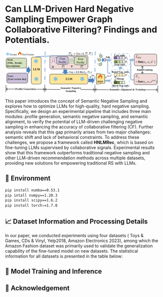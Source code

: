 # Can LLM-Driven Hard Negative Sampling Empower Graph Collaborative Filtering? Findings and Potentials.

<p align="center">
<img src="Model_Pipeline.jpg" alt="RLMRec" />
</p>

This paper introduces the concept of Semantic Negative Sampling and explores how to optimize LLMs for 
high-quality, hard negative sampling. Specifically, we design an experimental pipeline that includes 
three main modules: profile generation, semantic negative sampling, and semantic alignment, to verify 
the potential of LLM-driven challenging negative sampling in enhancing the accuracy of collaborative 
filtering (CF). Further analysis reveals that this gap primarily arises from two major challenges: 
semantic shift and lack of behavioral constraints. To address these challenges, we propose a framework
called **HNLMRec**, which is based on fine-tuning LLMs supervised by collaborative signals.
Experimental results show that this framework outperforms traditional negative sampling and other
LLM-driven recommendation methods across multiple datasets, providing new solutions for empowering 
traditional RS with LLMs.

## 📝 Environment
```bash
pip install numba==0.53.1
pip intall numpy==1.20.3
pip install scipy==1.6.2
pip install torch>=1.7.0
```

## 📈 Dataset Information and Processing Details
In our paper, we conducted experiments using four datasets ( Toys & Games, CDs & Vinyl, 
Yelp2018, Amazon Electronics 2023), among which the Amazon Fashion dataset was primarily 
used to validate the generalization capability of the fine-tuned model on new datasets. 
The statistical information for all datasets is presented in the table below:
## 🔬 Model Training and Inference

## 👏 Acknowledgement
